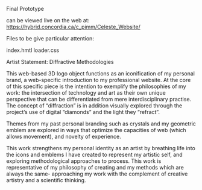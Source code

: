 
Final Prototype

can be viewed live on the web at: https://hybrid.concordia.ca/c_pimm/Celeste_Website/


Files to be give particular attention:

index.hmtl
loader.css



Artist Statement:
Diffractive Methodologies


This web-based 3D logo object functions as an iconification of my personal brand, a web-specific introduction 
to my professional website. At the core of this specific piece is the intention to exemplify the philosophies 
of my work: the intersection of technology and art as their own unique perspective that can be differentiated 
from mere interdisciplinary practise. The concept of “diffraction” is in addition visually explored through the 
project’s use of digital “diamonds” and the light they “refract”. 

Themes from my past personal branding such as crystals and my geometric emblem are explored in ways that optimize 
the capacities of web (which allows movement), and novelty of experience.

This work strengthens my personal identity as an artist by breathing life into the icons and emblems I have
created to represent my artistic self, and exploring methodological approaches to process. This work is 
representative of my philosophy of creating and my methods which are always the same- approaching my work with 
the complement of creative artistry and a scientific thinking. 


